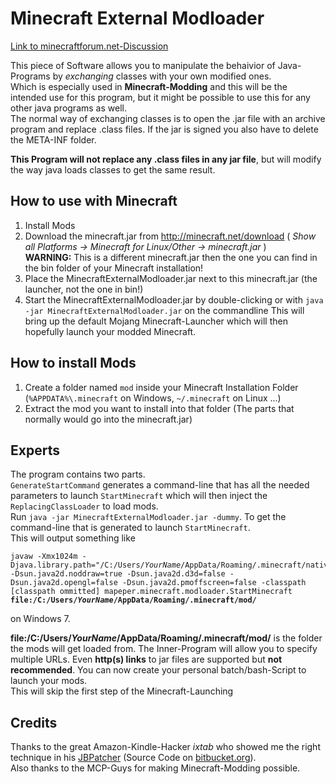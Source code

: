 Minecraft External Modloader
============================
[Link to minecraftforum.net-Discussion](http://www.minecraftforum.net/topic/1639674-minecraft-external-modloader-loads-mods-without-modifying-minecraftjar/)

This piece of Software allows you to manipulate the behaivior of Java-Programs by *exchanging* classes with your own modified ones.  
Which is especially used in **Minecraft-Modding** and this will be the intended use for this program, but it might be possible to use this for any other java programs as well.  
The normal way of exchanging classes is to open the .jar file with an archive program and replace .class files. If the jar is signed you also have to delete the META-INF folder.

**This Program will not replace any .class files in any jar file**, but will modify the way java loads classes to get the same result.

How to use with Minecraft
-------------------------
1. Install Mods
1. Download the minecraft.jar from http://minecraft.net/download ( *Show all Platforms -> Minecraft for Linux/Other -> minecraft.jar* )  
   **WARNING:** This is a different minecraft.jar then the one you can find in the bin folder of your Minecraft installation!
1. Place the MinecraftExternalModloader.jar next to this minecraft.jar (the launcher, not the one in bin!)
1. Start the MinecraftExternalModloader.jar by double-clicking or with `java -jar MinecraftExternalModloader.jar` on the commandline
   This will bring up the default Mojang Minecraft-Launcher which will then hopefully launch your modded Minecraft.

How to install Mods
-------------------
1. Create a folder named `mod` inside your Minecraft Installation Folder (`%APPDATA%\.minecraft` on Windows, `~/.minecraft` on Linux ...)
1. Extract the mod you want to install into that folder (The parts that normally would go into the minecraft.jar)

Experts
-------
The program contains two parts.  
`GenerateStartCommand` generates a command-line that has all the needed parameters to launch `StartMinecraft` which will then inject the `ReplacingClassLoader` to load mods.  
Run `java -jar MinecraftExternalModloader.jar -dummy`. To get the command-line that is generated to launch `StartMinecraft`.  
This will output something like  

<pre><code>javaw -Xmx1024m -Djava.library.path="/C:/Users/<em>YourName</em>/AppData/Roaming/.minecraft/natives" -Dsun.java2d.noddraw=true -Dsun.java2d.d3d=false -Dsun.java2d.opengl=false -Dsun.java2d.pmoffscreen=false -classpath [classpath ommitted] mapeper.minecraft.modloader.StartMinecraft <strong>file:/C:/Users/<em>YourName</em>/AppData/Roaming/.minecraft/mod/</strong></pre></code>

on Windows 7.  

**file:/C:/Users/<em>YourName</em>/AppData/Roaming/.minecraft/mod/** is the folder the mods will get loaded from. The Inner-Program will allow you to specify multiple URLs. Even **http(s) links** to jar files are supported but **not recommended**.
You can now create your personal batch/bash-Script to launch your mods.  
This will skip the first step of the Minecraft-Launching

Credits
-------
Thanks to the great Amazon-Kindle-Hacker *ixtab* who showed me the right technique in his [JBPatcher](http://www.mobileread.com/forums/showthread.php?t=175512) (Source Code on [bitbucket.org](https://bitbucket.org/ixtab/jbpatcher/src/08953dac405d?at=master)).  
Also thanks to the MCP-Guys for making Minecraft-Modding possible.
